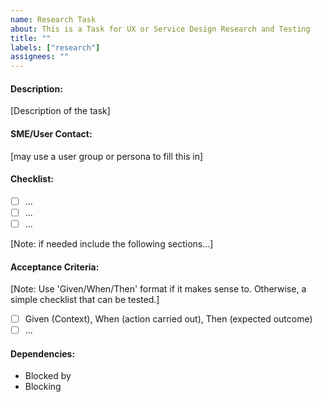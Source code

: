 ```yaml
---
name: Research Task
about: This is a Task for UX or Service Design Research and Testing
title: ""
labels: ["research"]
assignees: ""
---
```


#### Description:

[Description of the task]

#### SME/User Contact:

[may use a user group or persona to fill this in]

#### Checklist:

- [ ] ...
- [ ] ...
- [ ] ...

[Note: if needed include the following sections...]

#### Acceptance Criteria:

[Note: Use 'Given/When/Then' format if it makes sense to. Otherwise, a simple checklist that can be tested.]

- [ ] Given (Context), When (action carried out), Then (expected outcome)
- [ ] ...

#### Dependencies:

- Blocked by
- Blocking

